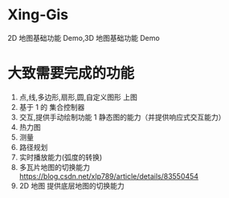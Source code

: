 # Xing-Gis

2D 地图基础功能 Demo,3D 地图基础功能 Demo

# 大致需要完成的功能

1. 点,线,多边形,扇形,圆,自定义图形 上图
2. 基于 1 的 集合控制器
3. 交互,提供手动绘制功能 1 静态图的能力（并提供响应式交互能力）
4. 热力图
5. 测量
6. 路径规划
7. 实时播放能力(弧度的转换)
8. 多瓦片地图的切换能力 https://blog.csdn.net/xlp789/article/details/83550454
9. 2D 地图 提供底层地图的切换能力